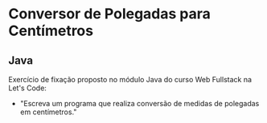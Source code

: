 # Conversor de Polegadas para Centímetros

## Java

Exercício de fixação proposto no módulo Java do curso Web Fullstack na Let's Code:

- "Escreva um programa que realiza conversão de medidas de polegadas em centímetros."
